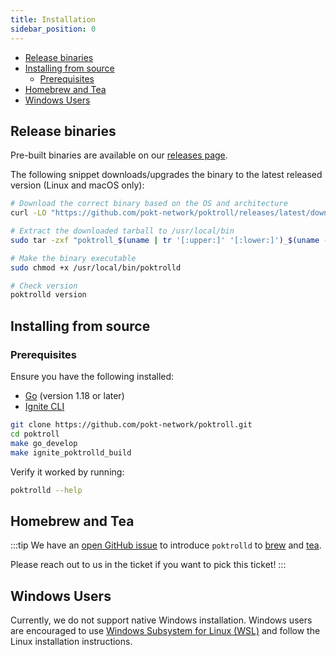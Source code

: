 ```yaml
---
title: Installation
sidebar_position: 0
---
```


- [Release binaries](#release-binaries)
- [Installing from source](#installing-from-source)
  - [Prerequisites](#prerequisites)
- [Homebrew and Tea](#homebrew-and-tea)
- [Windows Users](#windows-users)

## Release binaries

Pre-built binaries are available on our [releases page](https://github.com/pokt-network/poktroll/releases).

The following snippet downloads/upgrades the binary to the latest released version (Linux and macOS only):

```bash
# Download the correct binary based on the OS and architecture
curl -LO "https://github.com/pokt-network/poktroll/releases/latest/download/poktroll_$(uname | tr '[:upper:]' '[:lower:]')_$(uname -m | sed 's/x86_64/amd64/;s/aarch64/arm64/').tar.gz"

# Extract the downloaded tarball to /usr/local/bin
sudo tar -zxf "poktroll_$(uname | tr '[:upper:]' '[:lower:]')_$(uname -m | sed 's/x86_64/amd64/;s/aarch64/arm64/').tar.gz" -C /usr/local/bin

# Make the binary executable
sudo chmod +x /usr/local/bin/poktrolld

# Check version
poktrolld version
```

## Installing from source

### Prerequisites

Ensure you have the following installed:

- [Go](https://go.dev/doc/install) (version 1.18 or later)
- [Ignite CLI](https://docs.ignite.com/welcome/install)

```bash
git clone https://github.com/pokt-network/poktroll.git
cd poktroll
make go_develop
make ignite_poktrolld_build
```

Verify it worked by running:

```bash
poktrolld --help
```

## Homebrew and Tea

:::tip
We have an [open GitHub issue](https://github.com/pokt-network/poktroll/issues/535)
to introduce `poktrolld` to [brew](https://brew.sh/) and [tea](https://tea.xyz/).

Please reach out to us in the ticket if you want to pick this ticket!
:::

## Windows Users

Currently, we do not support native Windows installation. Windows users are encouraged
to use [Windows Subsystem for Linux (WSL)](https://docs.microsoft.com/en-us/windows/wsl/install)
and follow the Linux installation instructions.
